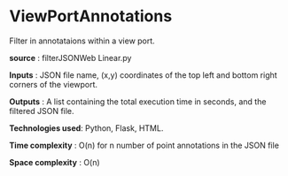 # ViewPortAnnotations
Filter in annotataions within a view port.


**source**           : filterJSONWeb Linear.py

**Inputs**           : JSON file name, (x,y) coordinates of the top left and bottom right corners of the viewport.

**Outputs**          : A list containing the total execution time in seconds, and the filtered JSON file.

**Technologies used**: Python, Flask, HTML.

**Time complexity**  : O(n) for n number of point annotations in the JSON file

**Space complexity** : O(n) 
